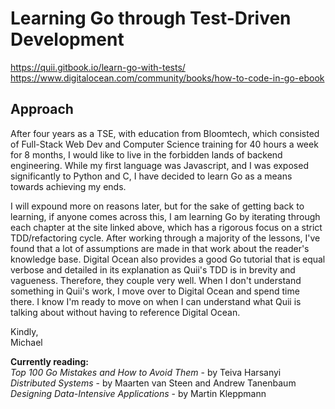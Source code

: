 # Learning Go through Test-Driven Development
https://quii.gitbook.io/learn-go-with-tests/ \
https://www.digitalocean.com/community/books/how-to-code-in-go-ebook

## Approach
After four years as a TSE, with education from Bloomtech, which consisted of Full-Stack Web Dev and 
Computer Science training for 40 hours a week for 8 months, I would like to live in the forbidden lands 
of backend engineering. While my first language was Javascript, and I was exposed significantly to Python 
and C, I have decided to learn Go as a means towards achieving my ends. 

I will expound more on reasons later, but for the sake of getting back to learning, if anyone comes 
across this, I am learning Go by iterating through each chapter at the site linked above, which
has a rigorous focus on a strict TDD/refactoring cycle. After working through a majority of the lessons, I've 
found that a lot of assumptions are made in that work about the reader's knowledge base. Digital Ocean 
also provides a good Go tutorial that is equal verbose and detailed in its explanation as Quii's TDD 
is in brevity and vagueness. Therefore, they couple very well. When I don't understand something in Quii's
work, I move over to Digital Ocean and spend time there. I know I'm ready to move on when I can understand
what Quii is talking about without having to reference Digital Ocean. 

Kindly,\
Michael

**Currently reading:**\
_Top 100 Go Mistakes and How to Avoid Them_ - by Teiva Harsanyi\
_Distributed Systems_ - by Maarten van Steen and Andrew Tanenbaum\
_Designing Data-Intensive Applications_ - by Martin Kleppmann